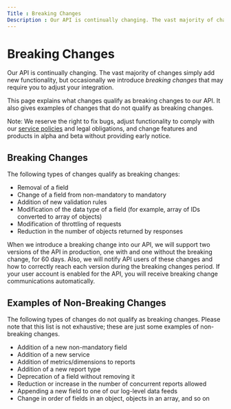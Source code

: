 ```yaml
---
Title : Breaking Changes
Description : Our API is continually changing. The vast majority of changes simply add
---
```



# Breaking Changes



Our API is continually changing. The vast majority of changes simply add
new functionality, but occasionally we introduce *breaking changes* that
may require you to adjust your integration.

This page explains what changes qualify as breaking changes to our API.
It also gives examples of changes that do not qualify as breaking
changes.



Note: We reserve the right to fix bugs,
adjust functionality to comply with our
<a href="https://wiki.xandr.com/display/supply/Welcome" class="xref"
target="_blank">service policies</a> and legal obligations, and change
features and products in alpha and beta without providing early notice.





## Breaking Changes

The following types of changes qualify as breaking changes:

- Removal of a field
- Change of a field from non-mandatory to mandatory
- Addition of new validation rules
- Modification of the data type of a field (for example, array of IDs
  converted to array of objects)
- Modification of throttling of requests
- Reduction in the number of objects returned by responses

When we introduce a breaking change into our API, we will support two
versions of the API in production, one with and one without the breaking
change, for 60 days. Also, we will notify API users of these changes and
how to correctly reach each version during the breaking changes period.
If your user account is enabled for the API, you will receive breaking
change communications automatically. 





## Examples of Non-Breaking Changes

The following types of changes do not qualify as breaking changes.
Please note that this list is not exhaustive; these are just some
examples of non-breaking changes.

- Addition of a new non-mandatory field
- Addition of a new service 
- Addition of metrics/dimensions to reports
- Addition of a new report type 
- Deprecation of a field without removing it 
- Reduction or increase in the number of concurrent reports allowed 
- Appending a new field to one of our log-level data feeds
- Change in order of fields in an object, objects in an array, and so on






